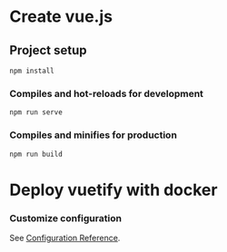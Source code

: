 # Create vue.js

## Project setup
```
npm install
```

### Compiles and hot-reloads for development
```
npm run serve
```

### Compiles and minifies for production
```
npm run build
```

# Deploy vuetify with docker 
### Customize configuration
See [Configuration Reference](https://cli.vuejs.org/guide/deployment.html#docker-nginx).
